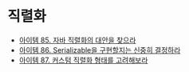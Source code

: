# 직렬화

* [아이템 85. 자바 직렬화의 대안을 찾으라](https://github.com/yjh2569/books/tree/main/Effective_Java/Ch12/Item85.md)
* [아이템 86. Serializable을 구현할지는 신중히 결정하라](https://github.com/yjh2569/books/tree/main/Effective_Java/Ch12/Item86.md)
* [아이템 87. 커스텀 직렬화 형태를 고려해보라](https://github.com/yjh2569/books/tree/main/Effective_Java/Ch12/Item87.md)